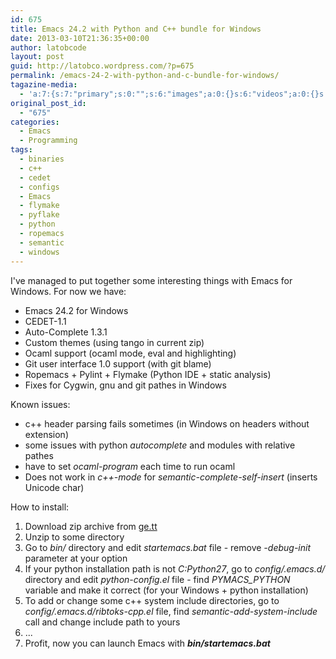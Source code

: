 ```yaml
---
id: 675
title: Emacs 24.2 with Python and C++ bundle for Windows
date: 2013-03-10T21:36:35+00:00
author: latobcode
layout: post
guid: http://latobco.wordpress.com/?p=675
permalink: /emacs-24-2-with-python-and-c-bundle-for-windows/
tagazine-media:
  - 'a:7:{s:7:"primary";s:0:"";s:6:"images";a:0:{}s:6:"videos";a:0:{}s:11:"image_count";i:0;s:6:"author";s:8:"20401582";s:7:"blog_id";s:8:"41116138";s:9:"mod_stamp";s:19:"2013-03-11 20:04:48";}'
original_post_id:
  - "675"
categories:
  - Emacs
  - Programming
tags:
  - binaries
  - c++
  - cedet
  - configs
  - Emacs
  - flymake
  - pyflake
  - python
  - ropemacs
  - semantic
  - windows
---
```

I've managed to put together some interesting things with Emacs for Windows. For now we have:

  * Emacs 24.2 for Windows
  * CEDET-1.1
  * Auto-Complete 1.3.1
  * Custom themes (using tango in current zip)
  * Ocaml support (ocaml mode, eval and highlighting)
  * Git user interface 1.0 support (with git blame)
  * Ropemacs + Pylint + Flymake (Python IDE + static analysis)
  * Fixes for Cygwin, gnu and git pathes in Windows

<!--more-->

Known issues:

  * c++ header parsing fails sometimes (in Windows on headers without extension)
  * some issues with python _autocomplete_ and modules with relative pathes
  * have to set _ocaml-program_ each time to run ocaml
  * <c-tab> Does not work in _c++-mode_ for _semantic-complete-self-insert_ (inserts Unicode char)

How to install:

  1. Download zip archive from <a title="Emacs 24.2 for Windows with c++ and python support" href="http://ge.tt/4JjpBha/v/0" target="_blank">ge.tt</a>
  2. Unzip to some directory
  3. Go to _bin/_ directory and edit _startemacs.bat_ file - remove _-debug-init_ parameter at your option
  4. If your python installation path is not _C:Python27_, go to _config/.emacs.d/_ directory and edit _python-config.el_ file - find _PYMACS_PYTHON_ variable and make it correct (for your Windows + python installation)
  5. To add or change some c++ system include directories, go to _config/.emacs.d/ribtoks-cpp.el_ file, find _semantic-add-system-include_ call and change include path to yours
  6. ...
  7. Profit, now you can launch Emacs with **_bin/startemacs.bat_**